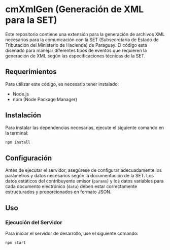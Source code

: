 # cmXmlGen (Generación de XML para la SET)

Este repositorio contiene una extensión para la generación de archivos XML necesarios para la comunicación con la SET (Subsecretaría de Estado de Tributación del Ministerio de Hacienda) de Paraguay. El código está diseñado para manejar diferentes tipos de eventos que requieren la generación de XML según las especificaciones técnicas de la SET.

## Requerimientos

Para utilizar este código, es necesario tener instalado:

- Node.js
- npm (Node Package Manager)

## Instalación

Para instalar las dependencias necesarias, ejecute el siguiente comando en la terminal:

```bash
npm install
```
## Configuración

Antes de ejecutar el servidor, asegúrese de configurar adecuadamente los parámetros y datos necesarios según la documentación de la SET. Los datos estáticos del contribuyente emisor (`params`) y los datos variables para cada documento electrónico (`data`) deben estar correctamente estructurados y proporcionados en formato JSON.

## Uso

### Ejecución del Servidor

Para iniciar el servidor de desarrollo, use el siguiente comando:

```bash
npm start
```

